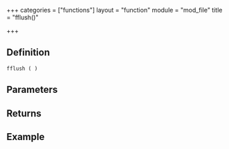 +++
categories = ["functions"]
layout = "function"
module = "mod_file"
title = "fflush()"

+++

## Definition

    fflush ( )

## Parameters

## Returns

## Example

